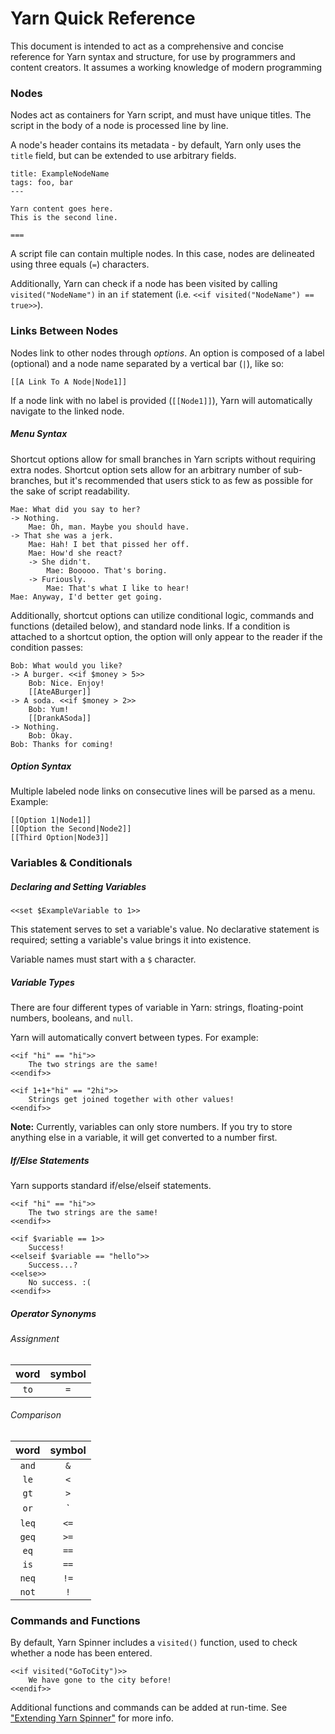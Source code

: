 # Yarn Quick Reference

This document is intended to act as a comprehensive and concise reference for Yarn syntax and structure, for use by programmers and content creators. It assumes a working knowledge of modern programming

### Nodes

Nodes act as containers for Yarn script, and must have unique titles. The script in the body of a node is processed line by line.

A node's header contains its metadata - by default, Yarn only uses the `title` field, but can be extended to use arbitrary fields.

```
title: ExampleNodeName
tags: foo, bar
---

Yarn content goes here.
This is the second line.

===
```

A script file can contain multiple nodes. In this case, nodes are delineated using three equals (`=`) characters.

Additionally, Yarn can check if a node has been visited by calling `visited("NodeName")` in an `if` statement (i.e. `<<if visited("NodeName") == true>>`).

### Links Between Nodes

Nodes link to other nodes through *options*. An option is composed of a label (optional) and a node name separated by a vertical bar (`|`), like so:

```
[[A Link To A Node|Node1]]
```

If a node link with no label is provided (`[[Node1]]`), Yarn will automatically navigate to the linked node.

##### Menu Syntax

Shortcut options allow for small branches in Yarn scripts without requiring extra nodes. Shortcut option sets allow for an arbitrary number of sub-branches, but it's recommended that users stick to as few as possible for the sake of script readability.

```
Mae: What did you say to her?
-> Nothing.
    Mae: Oh, man. Maybe you should have.
-> That she was a jerk.
    Mae: Hah! I bet that pissed her off.
    Mae: How'd she react?
    -> She didn't.
    	Mae: Booooo. That's boring.
    -> Furiously.
    	Mae: That's what I like to hear!
Mae: Anyway, I'd better get going.
```

Additionally, shortcut options can utilize conditional logic, commands and functions (detailed below), and standard node links. If a condition is attached to a shortcut option, the option will only appear to the reader if the condition passes: <!-- TODO: CHECK UP ON SHORTCUT LOGIC -->

```
Bob: What would you like?
-> A burger. <<if $money > 5>> 
	Bob: Nice. Enjoy!
	[[AteABurger]]
-> A soda. <<if $money > 2>>
	Bob: Yum!
	[[DrankASoda]]
-> Nothing.
	Bob: Okay.
Bob: Thanks for coming!
```

##### Option Syntax
<!-- *Note: option syntax is in the process of being deprecated.* -->
Multiple labeled node links on consecutive lines will be parsed as a menu. Example:

```
[[Option 1|Node1]]
[[Option the Second|Node2]]
[[Third Option|Node3]]
```

### Variables & Conditionals

##### Declaring and Setting Variables

```
<<set $ExampleVariable to 1>>
```

This statement serves to set a variable's value. No declarative statement is required; setting a variable's value brings it into existence.

Variable names must start with a `$` character.

##### Variable Types

There are four different types of variable in Yarn: strings, floating-point numbers, booleans, and `null`.

Yarn will automatically convert between types. For example:

```
<<if "hi" == "hi">>
    The two strings are the same!
<<endif>>

<<if 1+1+"hi" == "2hi">>
    Strings get joined together with other values!
<<endif>>
```

**Note:** Currently, variables can only store numbers. If you try to store anything else in a variable, it will get converted to a number first.

##### If/Else Statements

Yarn supports standard if/else/elseif statements.

```
<<if "hi" == "hi">>
    The two strings are the same!
<<endif>>
```

```
<<if $variable == 1>>
    Success!
<<elseif $variable == "hello">>
	Success...?
<<else>>
    No success. :(
<<endif>>
```

##### Operator Synonyms

###### Assignment

| word | symbol
|:---:|:---:|
| `to` | `=` |

###### Comparison

| word | symbol
|:---:|:---:|
| `and` | `&` |
| `le`  | `<` |
| `gt`  | `>` |
| `or`  | `||` | <!-- TODO: CHECK THIS ISN'T BROKEN ON GITHUB -->
| `leq` | `<=` |
| `geq` | `>=` |
| `eq`  | `==` |
| `is`  | `==` |
| `neq` | `!=` |
| `not` | `!` |

### Commands and Functions

By default, Yarn Spinner includes a `visited()` function, used to check whether a node has been entered.
```
<<if visited("GoToCity")>>
    We have gone to the city before!
<<endif>>
```
Additional functions and commands can be added at run-time. See ["Extending Yarn Spinner"](../YarnSpinner-Programming/Extending.md) for more info.